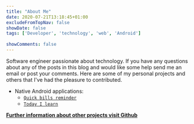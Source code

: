 ```yaml
---
title: "About Me"
date: 2020-07-21T13:18:45+01:00
excludeFromTopNav: false
showDate: false
tags: ['Developer', 'technology', 'web', 'Android']
 
showComments: false
---
```

 
Software engineer passionate about technology. If you have any questions about any of the posts in this blog and would like some help send me an email or post your comments. Here are some of my personal projects and others that I've had the pleasure to contributed.
 
- Native Android applications:
   - [`Quick bills reminder`](https://play.google.com/store/apps/details?id=com.billsremind)
   - [`Today I learn`](https://play.google.com/store/apps/details?id=com.todayilearned)
 
 
**[Further information about other projects visit Github](https://github.com/rensodiaz)**
 

